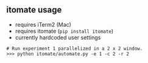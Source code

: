 
## itomate usage

* requires iTerm2 (Mac)
* requires itomate (`pip install itomate`)
* currently hardcoded user settings

```
# Run experiment 1 parallelized in a 2 x 2 window.
>>> python itomate/automate.py -e 1 -c 2 -r 2
```
